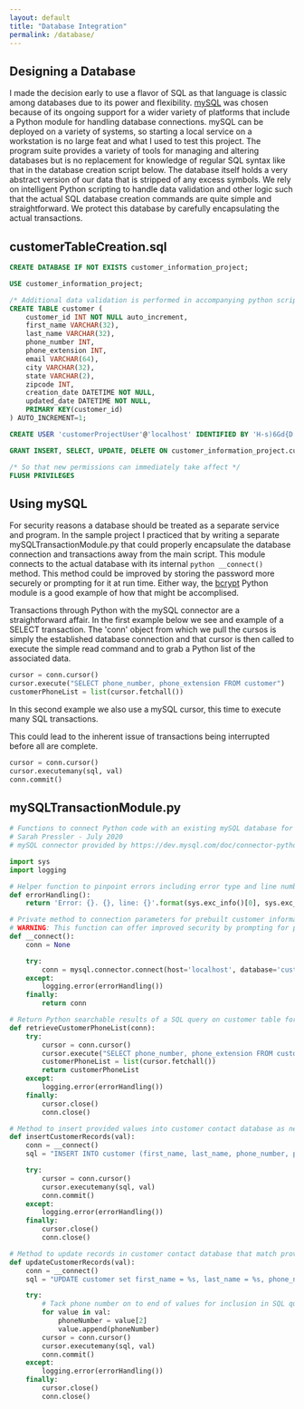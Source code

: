 ```yaml
---
layout: default
title: "Database Integration"
permalink: /database/
---
```

## Designing a Database

I made the decision early to use a flavor of SQL as that language is classic among databases due to its power and flexibility. [mySQL](https://www.mysql.com/) was chosen because of its ongoing support for a wider variety of platforms that include a Python module for handling database connections. mySQL can be deployed on a variety of systems, so starting a local service on a workstation is no large feat and what I used to test this project. The program suite provides a variety of tools for managing and altering databases but is no replacement for knowledge of regular SQL syntax like that in the database creation script below. The database itself holds a very abstract version of our data that is stripped of any excess symbols. We rely on intelligent Python scripting to handle data validation and other logic such that the actual SQL database creation commands are quite simple and straightforward. We protect this database by carefully encapsulating the actual transactions. 

## customerTableCreation.sql
```sql
CREATE DATABASE IF NOT EXISTS customer_information_project;

USE customer_information_project;

/* Additional data validation is performed in accompanying python scripts */
CREATE TABLE customer (
    customer_id INT NOT NULL auto_increment,
    first_name VARCHAR(32),
    last_name VARCHAR(32),
    phone_number INT,
    phone_extension INT,
    email VARCHAR(64),
    city VARCHAR(32),
    state VARCHAR(2),
    zipcode INT,
    creation_date DATETIME NOT NULL,
    updated_date DATETIME NOT NULL,
    PRIMARY KEY(customer_id)
) AUTO_INCREMENT=1;

CREATE USER 'customerProjectUser'@'localhost' IDENTIFIED BY 'H-s)6Gd{D.';

GRANT INSERT, SELECT, UPDATE, DELETE ON customer_information_project.customer TO customerProjectUser@'localhost';

/* So that new permissions can immediately take affect */
FLUSH PRIVILEGES 
```

## Using mySQL

For security reasons a database should be treated as a separate service and program. In the sample project I practiced that by writing a separate mySQLTransactionModule.py that could properly encapsulate the database connection and transactions away from the main script. This module connects to the actual database with its internal ```python __connect()``` method. This method could be improved by storing the password more securely or prompting for it at run time. Either way, the [bcrypt](https://www.npmjs.com/package/bcrypt) Python module is a good example of how that might be accomplised.

Transactions through Python with the mySQL connector are a straightforward affair. In the first example below we see and example of a SELECT transaction. The 'conn' object from which we pull the cursos is simply the established database connection and that cursor is then called to execute the simple read command and to grab a Python list of the associated data.

```python
cursor = conn.cursor()
cursor.execute("SELECT phone_number, phone_extension FROM customer")
customerPhoneList = list(cursor.fetchall())
```

In this second example we also use a mySQL cursor, this time to execute many SQL transactions. 

This could lead to the inherent issue of transactions being interrupted before all are complete. 

```python
cursor = conn.cursor()
cursor.executemany(sql, val)
conn.commit()
```

## mySQLTransactionModule.py
```python
# Functions to connect Python code with an existing mySQL database for the customer information project.
# Sarah Pressler - July 2020
# mySQL connector provided by https://dev.mysql.com/doc/connector-python/en/

import sys
import logging

# Helper function to pinpoint errors including error type and line number
def errorHandling():
    return 'Error: {}. {}, line: {}'.format(sys.exc_info()[0], sys.exc_info()[1], sys.exc_info()[2].tb_lineno)

# Private method to connection parameters for prebuilt customer information database
# WARNING: This function can offer improved security by prompting for password, suggest bcrypt module examples at http://zetcode.com/python/bcrypt/
def __connect(): 
    conn = None

    try: 
        conn = mysql.connector.connect(host='localhost', database='customer_information_project', user='customerProjectUser', password='H-s)6Gd{D.') 
    except:
        logging.error(errorHandling()) 
    finally:
        return conn

# Return Python searchable results of a SQL query on customer table for purpose of gathering existing phone listing
def retrieveCustomerPhoneList(conn):
    try:
        cursor = conn.cursor()
        cursor.execute("SELECT phone_number, phone_extension FROM customer")
        customerPhoneList = list(cursor.fetchall())
        return customerPhoneList
    except:
        logging.error(errorHandling()) 
    finally: 
        cursor.close() 
        conn.close()   

# Method to insert provided values into customer contact database as new records
def insertCustomerRecords(val):
    conn = __connect()
    sql = "INSERT INTO customer (first_name, last_name, phone_number, phone_extension, email, city, state, zipcode, created_date) VALUES (%s, %s, %s, %s, %s, %s, %s, %s, %s)"

    try:
        cursor = conn.cursor()
        cursor.executemany(sql, val)
        conn.commit()
    except:
        logging.error(errorHandling())
    finally: 
        cursor.close() 
        conn.close()  

# Method to update records in customer contact database that match provided values
def updateCustomerRecords(val):
    conn = __connect()
    sql = "UPDATE customer set first_name = %s, last_name = %s, phone_number = %s, phone_extension = %s, email = %s, city = %s, state = %s, zipcode = %s, updated_date = %s where phone_number = %s"

    try:
        # Tack phone number on to end of values for inclusion in SQL query
        for value in val:
            phoneNumber = value[2]
            value.append(phoneNumber)
        cursor = conn.cursor()
        cursor.executemany(sql, val)
        conn.commit()
    except:
        logging.error(errorHandling())
    finally: 
        cursor.close() 
        conn.close()   
```
